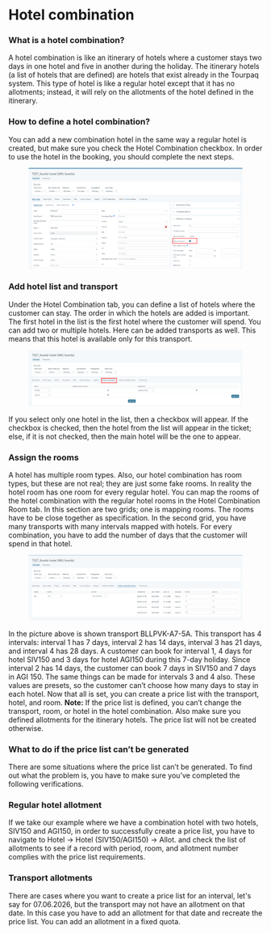 # Hotel combination

### What is a hotel combination? <a href="#what-is-hotel-combination" id="what-is-hotel-combination"></a>

A hotel combination is like an itinerary of hotels where a customer stays two days in one hotel and five in another during the holiday. The itinerary hotels (a list of hotels that are defined) are hotels that exist already in the Tourpaq system. This type of hotel is like a regular hotel except that it has no allotments; instead, it will rely on the allotments of the hotel defined in the itinerary.

### How to define a hotel combination? <a href="#how-to-define-a-hotel-combination" id="how-to-define-a-hotel-combination"></a>

You can add a new combination hotel in the same way a regular hotel is created, but make sure you check the Hotel Combination checkbox. In order to use the hotel in the booking, you should complete the next steps.

<figure><img src=".gitbook/assets/image (2) (1) (1) (1) (1) (1) (1) (1) (1) (1) (1) (1) (1) (1) (1) (1) (1) (1) (1) (1) (1) (1) (1) (1) (1) (1) (1) (1) (1) (1) (1) (1) (1).png" alt=""><figcaption></figcaption></figure>

### Add hotel list and transport <a href="#add-hotel-list-and-transports" id="add-hotel-list-and-transports"></a>

Under the Hotel Combination tab, you can define a list of hotels where the customer can stay. The order in which the hotels are added is important. The first hotel in the list is the first hotel where the customer will spend. You can add two or multiple hotels. Here can be added transports as well. This means that this hotel is available only for this transport.

<figure><img src=".gitbook/assets/image (3) (1) (1) (1) (1) (1) (1) (1) (1) (1) (1) (1) (1) (1) (1) (1) (1) (1) (1) (1) (1) (1) (1) (1) (1) (1) (1) (1) (1) (1) (1).png" alt=""><figcaption></figcaption></figure>

If you select only one hotel in the list, then a checkbox will appear. If the checkbox is checked, then the hotel from the list will appear in the ticket; else, if it is not checked, then the main hotel will be the one to appear.

### Assign the rooms <a href="#assign-the-rooms" id="assign-the-rooms"></a>

A hotel has multiple room types. Also, our hotel combination has room types, but these are not real; they are just some fake rooms. In reality the hotel room has one room for every regular hotel. You can map the rooms of the hotel combination with the regular hotel rooms in the Hotel Combination Room tab. In this section are two grids; one is mapping rooms. The rooms have to be close together as specification. In the second grid, you have many transports with many intervals mapped with hotels. For every combination, you have to add the number of days that the customer will spend in that hotel.

<figure><img src=".gitbook/assets/image (4) (1) (1) (1) (1) (1) (1) (1) (1) (1) (1) (1) (1) (1) (1) (1) (1) (1) (1) (1) (1) (1) (1) (1) (1) (1) (1) (1).png" alt=""><figcaption></figcaption></figure>

In the picture above is shown transport BLLPVK-A7-5A. This transport has 4 intervals: interval 1 has 7 days, interval 2 has 14 days, interval 3 has 21 days, and interval 4 has 28 days. A customer can book for interval 1, 4 days for hotel SIV150 and 3 days for hotel AGI150 during this 7-day holiday. Since interval 2 has 14 days, the customer can book 7 days in SIV150 and 7 days in AGI 150. The same things can be made for intervals 3 and 4 also. These values are presets, so the customer can’t choose how many days to stay in each hotel. Now that all is set, you can create a price list with the transport, hotel, and room. **Note:** If the price list is defined, you can’t change the transport, room, or hotel in the hotel combination. Also make sure you defined allotments for the itinerary hotels. The price list will not be created otherwise.

### What to do if the price list can’t be generated <a href="#what-to-do-if-the-price-list-cant-be-generated" id="what-to-do-if-the-price-list-cant-be-generated"></a>

There are some situations where the price list can’t be generated. To find out what the problem is, you have to make sure you’ve completed the following verifications.

### Regular hotel allotment <a href="#regular-hotel-allotment" id="regular-hotel-allotment"></a>

If we take our example where we have a combination hotel with two hotels, SIV150 and AGI150, in order to successfully create a price list, you have to navigate to Hotel -> Hotel (SIV150/AGI150) -> Allot. and check the list of allotments to see if a record with period, room, and allotment number complies with the price list requirements.

### Transport allotments <a href="#transport-allotments" id="transport-allotments"></a>

There are cases where you want to create a price list for an interval, let's say for 07.06.2026, but the transport may not have an allotment on that date. In this case you have to add an allotment for that date and recreate the price list. You can add an allotment in a fixed quota.

